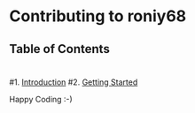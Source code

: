 # Contributing to roniy68
 ## Table of Contents
 #
 #1. [Introduction](#introduction)
 #2. [Getting Started](#getting-started)

Happy Coding :-)

